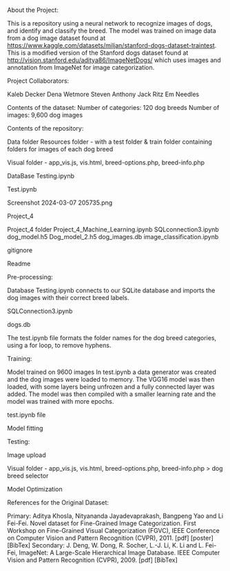 About the Project:

This is a repository using a neural network to recognize images of dogs, and identify and classify the breed.  The model was trained on image data from a dog image dataset found at https://www.kaggle.com/datasets/miljan/stanford-dogs-dataset-traintest.  This is a modified version of the Stanford dogs dataset found at http://vision.stanford.edu/aditya86/ImageNetDogs/ which uses images and annotation from ImageNet for image categorization.


Project Collaborators:

Kaleb Decker
Dena Wetmore
Steven Anthony
Jack Ritz
Em Needles

Contents of the dataset:
Number of categories: 120 dog breeds
Number of images: 9,600 dog images


Contents of the repository:

Data folder
Resources folder - with a test folder & train folder containing folders for images of each dog breed

Visual folder - app_vis.js, vis.html, breed-options.php, breed-info.php

DataBase Testing.ipynb



Test.ipynb

Screenshot 2024-03-07 205735.png

Project_4

Project_4 folder
Project_4_Machine_Learning.ipynb
SQLconnection3.ipynb
dog_model.h5
Dog_model_2.h5
dog_images.db
image_classification.ipynb


gitignore

Readme





Pre-processing:

Database Testing.ipynb connects to our SQLite database and imports the dog images with their correct breed labels.

SQLConnection3.ipynb

dogs.db  

The test.ipynb file formats the folder names for the dog breed categories, using a for loop, to remove hyphens.

Training:

Model trained on 9600 images
In test.ipynb a data generator was created and the dog images were loaded to memory.  The VGG16 model was then loaded, with some layers being unfrozen and a fully connected layer was added.  The model was then compiled with a smaller learning rate and the model was trained with more epochs.

test.ipynb file



Model fitting  

Testing:

Image upload

Visual folder - app_vis.js, vis.html, breed-options.php, breed-info.php > dog breed selector


Model Optimization




References for the Original Dataset:

Primary:
Aditya Khosla, Nityananda Jayadevaprakash, Bangpeng Yao and Li Fei-Fei. Novel dataset for Fine-Grained Image Categorization. First Workshop on Fine-Grained Visual Categorization (FGVC), IEEE Conference on Computer Vision and Pattern Recognition (CVPR), 2011. [pdf] [poster] [BibTex]
Secondary:
J. Deng, W. Dong, R. Socher, L.-J. Li, K. Li and L. Fei-Fei, ImageNet: A Large-Scale Hierarchical Image Database. IEEE Computer Vision and Pattern Recognition (CVPR), 2009. [pdf] [BibTex]

